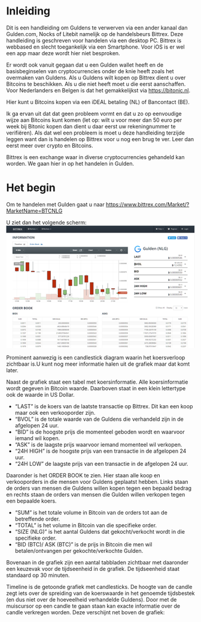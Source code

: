 # Inleiding

Dit is een handleiding om Guldens te verwerven via een ander kanaal dan Gulden.com, Nocks of Litebit namelijk op de handelsbeurs Bittrex.
Deze handleiding is geschreven voor handelen via een desktop PC. Bittrex is webbased en slecht toegankelijk via een Smartphone. Voor iOS is er wel een app maar deze wordt hier niet
besproken.

Er wordt ook vanuit gegaan dat u een Gulden wallet heeft en de basisbeginselen van cryptocurrencies onder de knie heeft zoals het overmaken van Guldens.
Als u Guldens wilt kopen op Bittrex dient u over Bitcoins te beschikken. Als u die niet heeft moet u die eerst aanschaffen. Voor Nederlanders en Belgen is dat het gemakkelijkst via
https://bitonic.nl. 

Hier kunt u Bitcoins kopen via een iDEAL betaling (NL) of Bancontact (BE).

Ik ga ervan uit dat dat geen probleem vormt en dat u zo op eenvoudige wijze aan Bitcoins kunt komen (let op: wilt u voor meer dan 50 euro per week bij Bitonic kopen dan dient u daar eerst
uw rekeningnummer te verifiëren). Als dat wel een probleem is moet u deze handleiding terzijde leggen want dan is handelen op Bittrex voor u nog een brug te ver. Leer dan eerst
meer over crypto en Bitcoins.

Bittrex is een exchange waar in diverse cryptocurrencies gehandeld kan worden. We gaan hier in op het handelen in Gulden.

# Het begin

Om te handelen met Gulden gaat u naar https://www.bittrex.com/Market/?MarketName=BTC­NLG

U ziet dan het volgende scherm:
![Bittrex Startpage](https://github.com/paulwillen/Gulden-Manuals/blob/master/Images/Bittrex-Startpage.png?raw=true)

Prominent aanwezig is een candlestick diagram waarin het koersverloop zichtbaar is.U kunt nog meer informatie halen uit de grafiek maar dat komt later.

Naast de grafiek staat een tabel met koersinformatie. Alle koersinformatie wordt gegeven in Bitcoin waarde. Daarboven staat in een klein lettertype ook de waarde in US Dollar.

- “LAST” is de koers van de laatste transactie op Bittrex. Dit kan een koop maar ook een
verkooporder zijn.
- “BVOL” is de totale waarde van de Guldens die verhandeld zijn in de afgelopen 24 uur.
- “BID” is de hoogste prijs die momenteel geboden wordt en waarvoor iemand wil kopen.
- “ASK” is de laagste prijs waarvoor iemand momenteel wil verkopen.
- “24H HIGH” is de hoogste prijs van een transactie in de afgelopen 24 uur.
- “24H LOW” de laagste prijs van een transactie in de afgelopen 24 uur.

Daaronder is het ORDER BOOK te zien. Hier staan alle koop­ en verkooporders in die mensen voor Guldens geplaatst hebben. Links staan de orders van mensen die Guldens willen kopen tegen een bepaald bedrag en rechts staan de orders van mensen die Gulden willen verkopen tegen een bepaalde koers.

- “SUM” is het totale volume in Bitcoin van de orders tot aan de betreffende order.
- “TOTAL” is het volume in Bitcoin van die specifieke order.
- “SIZE (NLG)” is het aantal Guldens dat gekocht/verkocht wordt in die specifieke order.
- “BID (BTC)/ ASK (BTC)” is de prijs in Bitcoin die men wil betalen/ontvangen per
gekochte/verkochte Gulden.

Bovenaan in de grafiek zijn een aantal tabbladen zichtbaar met daaronder een keuzevak voor de tijdseenheid in de grafiek. De tijdseenheid staat standaard op 30 minuten.

Timeline is de getoonde grafiek met candlesticks. De hoogte van de candle zegt iets over de
spreiding van de koerswaarde in het genoemde tijdsbestek (en dus niet over de hoeveelheid
verhandelde Guldens). Door met de muiscursor op een candle te gaan staan kan exacte
informatie over de candle verkregen worden. Deze verschijnt net boven de grafiek: